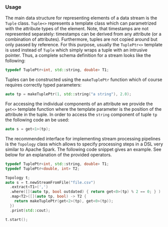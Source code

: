 ### Usage ###

The main data structure for representing elements of a data stream is the `Tuple` class. `Tuple<>`
represents a template class which can parametrized with the attribute types of the element. Note,
that timestamps are not represented separately: timestamps can be derived from any attribute (or
a combination of attributes). Furthermore, tuples are not copied around but only passed by reference.
For this purpose, usually the `TuplePtr<>` template is used instead of `Tuple` which simply wraps
a tuple with an intrusive pointer. Thus, a complete schema definition for a stream
looks like the following:

```C++
typedef TuplePtr<int, std::string, double> T1;
```

Tuples can be constructed using the `makeTuplePtr` function which of course requires correctly
typed parameters:

```C++
auto tp = makeTuplePtr(1, std::string("a string"), 2.0);
```

For accessing the individual components of an attribute we provide the `get<>` template
function where the template parameter is the position of the attribute in the tuple. In order to
access the `string` component of tuple `tp` the following code an be used:

```C++
auto s = get<1>(tp);
```

The recommended interface for implementing stream processing pipelines is the `Topology` class
which allows to specify processing steps in a DSL very similar to Apache Spark. The following
code snippet gives an example. See below for an explanation of the provided operators.

```C++
typedef TuplePtr<int, std::string, double> T1;
typedef TuplePtr<double, int> T2;

Topology t;
auto s = t.newStreamFromFile("file.csv")
  .extract<T1>(',')
  .where([](auto tp, bool outdated) { return get<0>(tp) % 2 == 0; } )
  .map<T2>([](auto tp, bool) -> T2 {
    return makeTuplePtr(get<2>(tp), get<0>(tp));
  })
  .print(std::cout);

t.start();
```
